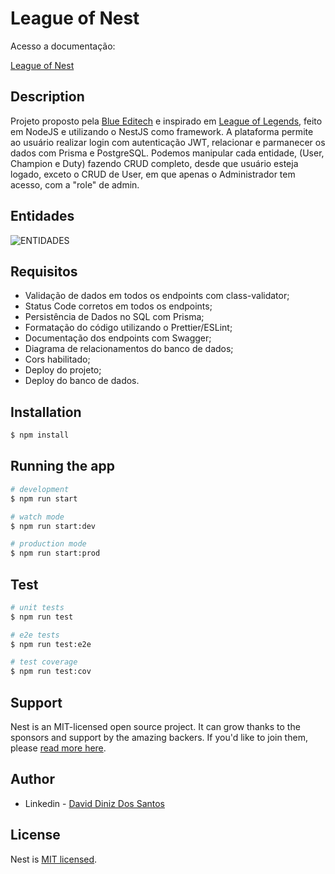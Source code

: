 <h1>League of Nest</h1>
<p>Acesso a documentação: </p> <a href="https://league-of-nest.onrender.com/api" target="_blank">League of Nest<a>

##

## Description

Projeto proposto pela [Blue Editech](https://www.linkedin.com/school/blue-edtech/) e inspirado em [League of Legends](https://www.leagueoflegends.com/pt-br/), feito em NodeJS e utilizando o NestJS como framework. A plataforma permite ao usuário realizar login com autenticação JWT, relacionar e parmanecer os dados com Prisma e  PostgreSQL. Podemos manipular cada entidade, (User, Champion e Duty) fazendo CRUD completo, desde que usuário esteja logado, exceto o CRUD de User, em que apenas o Administrador tem acesso, com a "role" de admin.

## Entidades

![ENTIDADES](https://user-images.githubusercontent.com/97140028/207182665-4a464976-8191-46dc-94de-422a7e1339c6.png)

## Requisitos

<ul>
    <li>Validação de dados em todos os endpoints com class-validator;</li>
    <li>Status Code corretos em todos os endpoints;</li>
    <li>Persistência de Dados no SQL com Prisma;</li>
    <li>Formatação do código utilizando o Prettier/ESLint;</li>
    <li>Documentação dos endpoints com Swagger;</li>
    <li>Diagrama de relacionamentos do banco de dados;</li>
    <li>Cors habilitado;</li>
    <li>Deploy do projeto;</li>
    <li>Deploy do banco de dados.</li>
</ul>

## Installation

```bash
$ npm install
```

## Running the app

```bash
# development
$ npm run start

# watch mode
$ npm run start:dev

# production mode
$ npm run start:prod
```

## Test

```bash
# unit tests
$ npm run test

# e2e tests
$ npm run test:e2e

# test coverage
$ npm run test:cov
```

## Support

Nest is an MIT-licensed open source project. It can grow thanks to the sponsors and support by the amazing backers. If you'd like to join them, please [read more here](https://docs.nestjs.com/support).

## Author

- Linkedin - [David Diniz Dos Santos](https://www.linkedin.com/in/david-dev-/)

## License

Nest is [MIT licensed](LICENSE).
